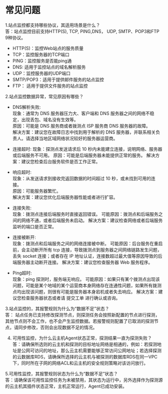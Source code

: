 # 常见问题  
1.站点监控都支持哪些协议，其适用场景是什么？  
答：站点监控目前支持HTTP(S), TCP, PING,DNS， UDP, SMTP、POP3和FTP 9种协议。  
- HTTP(S)：监控Web站点的服务质量  
- TCP：监控服务器的TCP端口  
- PING：监控服务是否能ping通
- DNS: 适用于监控站点的域名解析服务
- UDP：监控服务器的UDP端口  
- SMTP/POP3：适用于提供邮件服务的站点监控
- FTP： 适用于提供文件服务的站点监控

2.站点监控数据异常，常见原因有哪些？

- DNS解析失败:  
现象：通常为 DNS 服务器压力大、客户端和 DNS 服务器之间的网络不稳定，出现丢包、域名没有生效等。  
原因：可能是 DNS 服务商或者拨测点 ISP 服务商 DNS 服务器的故障。  
解决方案：建议您在故障日志中找到用于解析的 DNS 服务器，并联系相关负责人。请选择当地区域网络状况较好的服务器运营商。

- 连接超时:
现象：探测点发送请求后 10 秒内未能建立连接，说明网络、服务器或后端服务不可用。
原因：可能是后端服务器未能提供正常的服务。
解决方案：建议您检查后台服务软件是否工作正常。  

- 响应超时:  
现象：从发送请求到接收完返回数据的时间超过 10 秒，或未找到可用的连接。  
原因：可能服务器繁忙。  
解决方案：建议您优化后端服务器性能或者进行扩容。  

- 连接失败:  
现象：拨测点连接后端服务时直接返回错误。
可能原因：拨测点和后端服务之间的网络不通，或者后端服务未启动。
解决方案：建议检查网络或者后端服务监听的端口是否正常。  

- 连接被断开:  
现象：拨测点和后端服务之间的网络连接被中断。
可能原因：后台服务在重启前，会主动断开所有 tcp 连接，导致拨测点到服务器之间网络链路发生问题，丢失 socket 连接；或者存在 IP 地址认证，连接数超过最大值等原因导致的后端服务器主动断开连接。
解决方案：建议您检查服务器 Web 服务程序。  

- Ping超时:  
现象：ping 探测时，服务端无响应。
可能原因：如果只有某个拨测点出现该问题，可能是某个地域的某个运营商本身网络存在连通性问题，如果所有拨测点均出现该问题，则很有可能是服务器本身宕机或者失去响应。
解决方案：建议您检查服务器状态或者请 提交工单 进行确认或咨询。  

3.站点监控的，其报警规则为什么为“数据不足”状态？  
答： 站点任务已支持修改探测节点，则探测任务会按照新配置的节点进行探测，其他节点则不会工作，也不会产生监控数据。若报警规则配置了已取消的探测节点，请同步修改，否则会出现数据不足的情况。

4. 可用性监控，为什么云主机Agent状态正常，探测结果一直为探测失败？  
答：请确保所选则的云主机和探测的目标地址网络是相通的，例如：若探测地址是公网可访问的地址，那么云主机需要能够正常访问公网地址；若选择探测的云数据库RDS，请确保所选择的云主机与被探测的数据库RDS在同一VPC下，同时所在子网的网络ACL和云主机的安全规则策略对该访问放行。  

5.可用性监控，其报警规则状态为什么为“数据不足”状态？  
答：请确保该可用性监控任务为未被禁用，其状态为运行中，另外选择作为探测源的云主机其插件状态正常，主机正常运行，Agent已成功安装。

